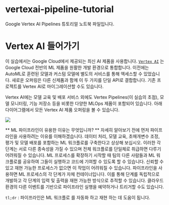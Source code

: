 # vertexai-pipeline-tutorial
Google Vertex AI Pipelines 튜토리얼 노트북 파일입니다.


# Vertex AI 들어가기
이 실습에서는 Google Cloud에서 제공되는 최신 AI 제품을 사용합니다. [`Vertex AI`](https://cloud.google.com/ai-platform-unified/docs?utm_source=codelabs&utm_medium=et&utm_campaign=CDR_sar_aiml_vertexio_&utm_content=-) 는 Google Cloud 전반의 ML 제품을 원활한 개발 환경으로 통합합니다. 이전에는 AutoML로 훈련된 모델과 커스텀 모델에 별도의 서비스를 통해 액세스할 수 있었습니다. 새로운 오퍼링은 다른 신제품과 함께 이 두 가지를 단일 API로 결합합니다. 기존 프로젝트를 Vertex AI로 마이그레이션할 수도 있습니다.  

Vertex AI에는 모델 교육 및 배포 서비스 외에도 Vertex Pipelines(이 실습의 초점), 모델 모니터링, 기능 저장소 등을 비롯한 다양한 MLOps 제품이 포함되어 있습니다. 아래 다이어그램에서 모든 Vertex AI 제품 오퍼링을 볼 수 있습니다.  

![](https://codelabs.developers.google.com/static/vertex-pipelines-intro/img/vertex-overview.png)

** ML 파이프라인이 유용한 이유는 무엇입니까? **
자세히 알아보기 전에 먼저 파이프라인을 사용하려는 이유를 이해하겠습니다. 데이터 처리, 모델 교육, 초매개변수 조정, 평가 및 모델 배포를 포함하는 ML 워크플로를 구축한다고 상상해 보십시오. 이러한 각 단계는 서로 다른 종속성을 가질 수 있으며 전체 워크플로를 단일체로 취급하면 다루기 어려워질 수 있습니다. ML 프로세스를 확장하기 시작할 때 팀의 다른 사람들과 ML 워크플로를 공유하여 그들이 실행하고 코드에 기여할 수 있도록 할 수 있습니다. 신뢰할 수 있고 재현 가능한 프로세스가 없으면 이 작업이 어려워질 수 있습니다. 파이프라인을 사용하면 ML 프로세스의 각 단계가 자체 컨테이너입니다. 이를 통해 단계를 독립적으로 개발하고 각 단계의 입력 및 출력을 재현 가능한 방식으로 추적할 수 있습니다. 클라우드 환경의 다른 이벤트를 기반으로 파이프라인 실행을 예약하거나 트리거할 수도 있습니다.

`tl;dr` : 파이프라인은 ML 워크플로 를 자동화 하고 재현 하는 데 도움이 됩니다.